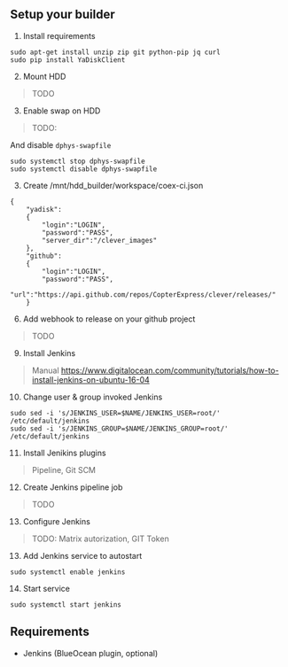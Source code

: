 ## Setup your builder

1. Install requirements
```(bash)
sudo apt-get install unzip zip git python-pip jq curl
sudo pip install YaDiskClient
```
2. Mount HDD
> TODO

3. Enable swap on HDD
> TODO:

And disable `dphys-swapfile`
```(bash)
sudo systemctl stop dphys-swapfile
sudo systemctl disable dphys-swapfile
```

3. Create /mnt/hdd_builder/workspace/coex-ci.json
```(json)
{
    "yadisk":
    {
        "login":"LOGIN",
        "password":"PASS",
        "server_dir":"/clever_images"
    },
    "github":
    {
        "login":"LOGIN",
        "password":"PASS",
        "url":"https://api.github.com/repos/CopterExpress/clever/releases/"
    }

```
6. Add webhook to release on your github project
> TODO

9. Install Jenkins
> Manual https://www.digitalocean.com/community/tutorials/how-to-install-jenkins-on-ubuntu-16-04

10. Change user & group invoked Jenkins
```(bash)
sudo sed -i 's/JENKINS_USER=$NAME/JENKINS_USER=root/' /etc/default/jenkins
sudo sed -i 's/JENKINS_GROUP=$NAME/JENKINS_GROUP=root/' /etc/default/jenkins
```
11. Install Jenikins plugins
> Pipeline, Git SCM

12. Create Jenkins pipeline job
> TODO

13. Configure Jenkins
> TODO: Matrix autorization, GIT Token

13. Add Jenkins service to autostart
```(bash)
sudo systemctl enable jenkins
```

14. Start service
```(bash)
sudo systemctl start jenkins
```

## Requirements

* Jenkins (BlueOcean plugin, optional)
